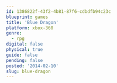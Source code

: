 ```yaml
---
id: 1386822f-43f2-4b81-87f6-cdbdfb94c23c
blueprint: games
title: 'Blue Dragon'
platform: xbox-360
genre:
  - rpg
digital: false
physical: true
guide: false
pending: false
posted: '2014-02-10'
slug: blue-dragon
---
```

